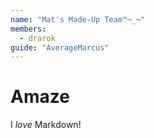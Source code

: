 ```yaml
---
name: "Mat's Made-Up Team™¬_¬"
members: 
  - drarok
guide: "AverageMarcus"
---
```


# Amaze

I _love_ Markdown!

